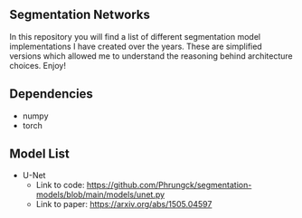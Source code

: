 ## Segmentation Networks
In this repository you will find a list of different segmentation model implementations I have created over the years. These are simplified versions which allowed me to understand the reasoning behind architecture choices. Enjoy!

## Dependencies
* numpy
* torch

## Model List
* U-Net
  * Link to code: https://github.com/Phrungck/segmentation-models/blob/main/models/unet.py
  * Link to paper: https://arxiv.org/abs/1505.04597
